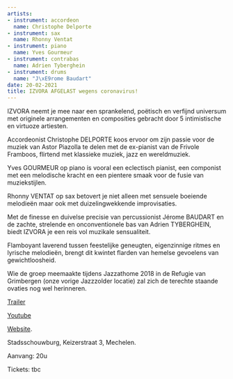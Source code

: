 ```yaml
---
artists:
- instrument: accordeon
  name: Christophe Delporte
- instrument: sax
  name: Rhonny Ventat
- instrument: piano
  name: Yves Gourmeur
- instrument: contrabas
  name: Adrien Tyberghein
- instrument: drums
  name: "J\xE9rome Baudart"
date: 20-02-2021
title: IZVORA AFGELAST wegens coronavirus!
---
```

IZVORA neemt je mee naar een sprankelend, poëtisch en verfijnd universum met originele arrangementen en composities 
gebracht door 5 intimistische en virtuoze artiesten. 

Accordeonist Christophe DELPORTE koos ervoor om zijn passie voor de muziek van Astor Piazolla te delen met de ex-pianist 
van de Frivole Framboos, flirtend met klassieke muziek, jazz en wereldmuziek. 

Yves GOURMEUR op piano is vooral een eclectisch pianist, een componist met een melodische kracht en een pientere smaak 
voor de fusie van muziekstijlen. 

Rhonny VENTAT op sax betovert je niet alleen met sensuele boeiende melodieën maar ook met duizelingwekkende improvisaties. 

Met de finesse en duivelse precisie van percussionist Jérome BAUDART en de zachte, strelende en onconventionele bas van 
Adrien TYBERGHEIN, biedt IZVORA je een reis vol muzikale sensualiteit. 

Flamboyant laverend tussen feestelijke geneugten, eigenzinnige ritmes en lyrische melodieën, brengt dit kwintet flarden 
van hemelse gevoelens van gewichtloosheid. 

Wie de groep meemaakte tijdens Jazzathome 2018 in de Refugie van Grimbergen (onze vorige Jazzzolder locatie) zal zich de 
terechte staande ovaties nog wel herinneren.

[Trailer](https://www.youtube.com/watch?v=CB-RRASGf9Y&feature=emb_logo) 

[Youtube](https://www.youtube.com/watch?v=4a8L6KenHHU&feature=emb_logo) 

[Website](https://www.izvoramusic.com/). 

Stadsschouwburg, Keizerstraat 3, Mechelen. 

Aanvang: 20u 

Tickets: tbc